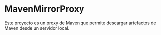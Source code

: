 # MavenMirrorProxy
Este proyecto es un proxy de Maven que permite descargar artefactos de Maven desde un servidor local.
